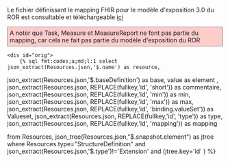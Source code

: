 Le fichier définissant le mapping FHIR pour le modèle d'exposition 3.0 du ROR est consultable et téléchargeable [ici](mappingFHIR_ROR_ME3_2024_01_10.xlsx)
<p style="background-color: #ffcccc; border:1px solid grey; padding: 5px; max-width: 790px;">
A noter que Task, Measure et MeasureReport ne font pas partie du mapping, car cela ne fait pas partie du modèle d'exposition du ROR
</p>

    <div id="orig">
        {% sql fmt:codes;a;md;l:1 select json_extract(Resources.json,'$.name') as resource,
json_extract(Resources.json,'$.baseDefinition') as base,
value as element ,
json_extract(Resources.json, REPLACE(fullkey,'id', 'short')) as commentaire,
json_extract(Resources.json, REPLACE(fullkey,'id', 'min')) as min,
json_extract(Resources.json, REPLACE(fullkey,'id', 'max')) as max,
json_extract(Resources.json, REPLACE(fullkey,'id', 'binding.valueSet')) as Valueset,
json_extract(Resources.json, REPLACE(fullkey,'id', 'type')) as type,
json_extract(Resources.json, REPLACE(fullkey,'id', 'mapping')) as mapping

from Resources, json_tree(Resources.json,"$.snapshot.element") as jtree
where Resources.type="StructureDefinition"
and json_extract(Resources.json,'$.type')!='Extension'
and (jtree.key='id' ) %}
    </div>

